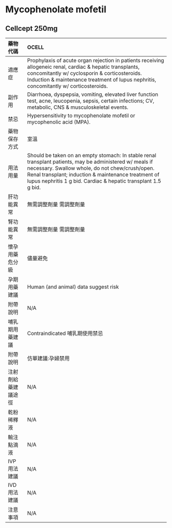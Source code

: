 # Mycophenolate mofetil

## Cellcept 250mg

| 藥物代碼           | OCELL                                                                                                                                                                                                                                                                               |
|:-------------------|:------------------------------------------------------------------------------------------------------------------------------------------------------------------------------------------------------------------------------------------------------------------------------------|
| 適應症             | Prophylaxis of acute organ rejection in patients receiving allogeneic renal, cardiac & hepatic transplants, concomitantly w/ cyclosporin & corticosteroids. Induction & maintenance treatment of lupus nephritis, concomitantly w/ corticosteroids.                                 |
| 副作用             | Diarrhoea, dyspepsia, vomiting, elevated liver function test, acne, leucopenia, sepsis, certain infections; CV, metabolic, CNS & musculoskeletal events.                                                                                                                            |
| 禁忌               | Hypersensitivity to mycophenolate mofetil or mycophenolic acid (MPA).                                                                                                                                                                                                               |
| 藥物保存方式       | 室溫                                                                                                                                                                                                                                                                                |
| 用法用量           | Should be taken on an empty stomach: In stable renal transplant patients, may be administered w/ meals if necessary. Swallow whole, do not chew/crush/open. Renal transplant; induction & maintenance treatment of lupus nephritis 1 g bid. Cardiac & hepatic transplant 1.5 g bid. |
| 肝功能異常         | 無需調整劑量  需調整劑量                                                                                                                                                                                                                                                            |
| 腎功能異常         | 無需調整劑量  需調整劑量                                                                                                                                                                                                                                                            |
| 懷孕用藥危分級     | 儘量避免                                                                                                                                                                                                                                                                            |
| 孕期用藥建議       | Human (and animal) data suggest risk                                                                                                                                                                                                                                                |
| 附帶說明           | N/A                                                                                                                                                                                                                                                                                 |
| 哺乳期用藥建議     | Contraindicated 哺乳期使用禁忌                                                                                                                                                                                                                                                      |
| 附帶說明           | 仿單建議:孕婦禁用                                                                                                                                                                                                                                                                   |
| 注射劑給藥建議途徑 | N/A                                                                                                                                                                                                                                                                                 |
| 乾粉稀釋液         | N/A                                                                                                                                                                                                                                                                                 |
| 輸注點滴液         | N/A                                                                                                                                                                                                                                                                                 |
| IVP 用法建議       | N/A                                                                                                                                                                                                                                                                                 |
| IVD 用法建議       | N/A                                                                                                                                                                                                                                                                                 |
| 注意事項           | N/A                                                                                                                                                                                                                                                                                 |


